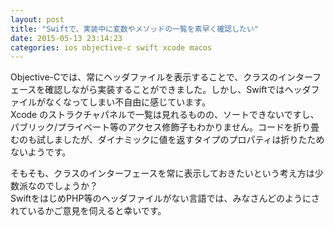 ```yaml
---
layout: post
title: "Swiftで、実装中に変数やメソッドの一覧を素早く確認したい"
date: 2015-05-13 23:14:23
categories: ios objective-c swift xcode macos
---
```

<p>Objective-Cでは、常にヘッダファイルを表示することで、クラスのインターフェースを確認しながら実装することができました。しかし、Swiftではヘッダファイルがなくなってしまい不自由に感じています。<br>
Xcode のストラクチャパネルで一覧は見れるものの、ソートできないですし、パブリック/プライベート等のアクセス修飾子もわかりません。コードを折り畳むのも試しましたが、ダイナミックに値を返すタイプのプロパティは折りたためないようです。</p>

<p>そもそも、クラスのインターフェースを常に表示しておきたいという考え方は少数派なのでしょうか？<br>
SwiftをはじめPHP等のヘッダファイルがない言語では、みなさんどのようにされているかご意見を伺えると幸いです。</p>
